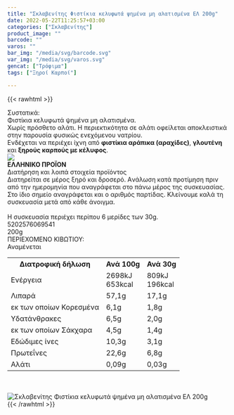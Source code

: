 ```yaml
---
title: "Σκλαβενίτης Φιστίκια κελυφωτά ψημένα μη αλατισμένα ΕΛ 200g"
date: 2022-05-22T11:25:57+03:00
categories: ["Σκλαβενίτης"]
product_image: ""
barcode: ""
varos: ""
bar_img: "/media/svg/barcode.svg"
var_img: "/media/svg/varos.svg"
gencat: ["Τρόφιμα"]
tags: ["Ξηροί Καρποί"]

---
```

{{< rawhtml >}}

<div class="sload494"><div class="product"><div id="sistatika">Συστατικά:</div><div class="alltext">Φιστίκια κελυφωτά ψημένα μη αλατισμένα.<br>Χωρίς πρόσθετο αλάτι. Η περιεκτικότητα σε αλάτι οφείλεται αποκλειστικά στην παρουσία φυσικώς ενεχόμενου νατρίου.<br>Ενδέχεται να περιέχει ίχνη από <b>φιστίκια αράπικα (αραχίδες)</b>, <b>γλουτένη</b> και <b>ξηρούς καρπούς με κέλυφος</b>.</div><div id="flag"><div id="flagimage"><img src="/media/icons/gr.svg"></div><span id="flagtext"><b>ΕΛΛΗΝΙΚΟ ΠΡΟΪΟΝ</b></span></div><div id="loipa">Διατήρηση και λοιπά στοιχεία προϊόντος</div><div class="alltext">Διατηρείται σε μέρος ξηρό και δροσερό. Aνάλωση κατά προτίμηση πριν από την ημερομηνία που αναγράφεται στο πάνω μέρος της συσκευασίας. Στο ίδιο σημείο αναγράφεται και ο αριθμός παρτίδας. Κλείνουμε καλά τη συσκευασία μετά από κάθε άνοιγμα.<br><br>Η συσκευασία περιέχει περίπου 6 μερίδες των 30g.</div><div id="barcode"><div id="barimage1"></div><span id="bartext">5202576069541</span></div><div id="varos"><div id="varosimage1"></div><span id="varostext">200g</span></div><div id="kivotio">ΠΕΡΙΕΧΟΜΕΝΟ ΚΙΒΩΤΙΟΥ:<br>Αναμένεται</div><div class="tabout"><table id="diatable"><tbody><tr><th>Διατροφική δήλωση</th><th>Ανά 100g</th><th>Ανά 30g</th></tr><tr><td class="texr2">Ενέργεια</td><td class="texr">2698kJ<br>653kcal</td><td class="texr">809kJ<br>196kcal</td></tr><tr><td class="texr2">Λιπαρά</td><td class="texr">57,1g</td><td class="texr">17,1g</td></tr><tr><td class="gray">εκ των οποίων Κορεσµένα</td><td class="gray2">6,1g</td><td class="gray2">1,8g</td></tr><tr><td class="texr2">Yδατάνθρακες</td><td class="texr">6,5g</td><td class="texr">2,0g</td></tr><tr><td class="gray">εκ των οποίων Σάκχαρα</td><td class="gray2">4,5g</td><td class="gray2">1,4g</td></tr><tr><td class="texr2">Eδώδιμες ίνες</td><td class="texr">10,3g</td><td class="texr">3,1g</td></tr><tr><td class="texr2">Πρωτεΐνες</td><td class="texr">22,6g</td><td class="texr">6,8g</td></tr><tr><td class="texr2">Αλάτι</td><td class="texr">0,09g</td><td class="texr">0,03g</td></tr></tbody></table></div><br><div id="pics2"><br><div class="pimg"><img alt="Σκλαβενίτης Φιστίκια κελυφωτά ψημένα μη αλατισμένα ΕΛ 200g" title="Σκλαβενίτης Φιστίκια κελυφωτά ψημένα μη αλατισμένα ΕΛ 200g" src="/media/images/sklavenitis-fistikia-kelyfwta-pshmena-mh-alatismena-el-200g.jpg"></div></div></div></div>
{{< /rawhtml >}}


